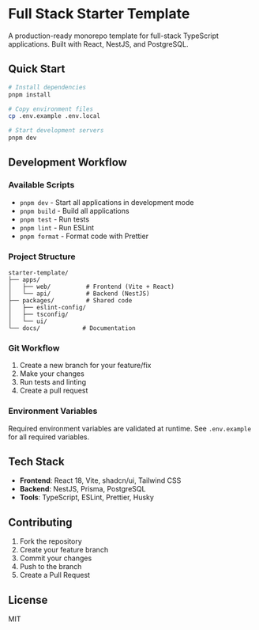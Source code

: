 # Full Stack Starter Template

A production-ready monorepo template for full-stack TypeScript applications. Built with React, NestJS, and PostgreSQL.

## Quick Start

```bash
# Install dependencies
pnpm install

# Copy environment files
cp .env.example .env.local

# Start development servers
pnpm dev
```

## Development Workflow

### Available Scripts

- `pnpm dev` - Start all applications in development mode
- `pnpm build` - Build all applications
- `pnpm test` - Run tests
- `pnpm lint` - Run ESLint
- `pnpm format` - Format code with Prettier

### Project Structure

```
starter-template/
├── apps/
│   ├── web/          # Frontend (Vite + React)
│   └── api/          # Backend (NestJS)
├── packages/         # Shared code
│   ├── eslint-config/
│   ├── tsconfig/
│   └── ui/
└── docs/            # Documentation
```

### Git Workflow

1. Create a new branch for your feature/fix
2. Make your changes
3. Run tests and linting
4. Create a pull request

### Environment Variables

Required environment variables are validated at runtime. See `.env.example` for all required variables.

## Tech Stack

- **Frontend**: React 18, Vite, shadcn/ui, Tailwind CSS
- **Backend**: NestJS, Prisma, PostgreSQL
- **Tools**: TypeScript, ESLint, Prettier, Husky

## Contributing

1. Fork the repository
2. Create your feature branch
3. Commit your changes
4. Push to the branch
5. Create a Pull Request

## License

MIT
